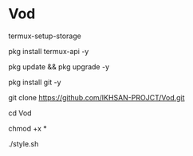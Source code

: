 # Vod

termux-setup-storage 

pkg install termux-api -y

pkg update && pkg upgrade -y

pkg install git -y 

git clone https://github.com/IKHSAN-PROJCT/Vod.git

cd Vod 

chmod +x * 

./style.sh
